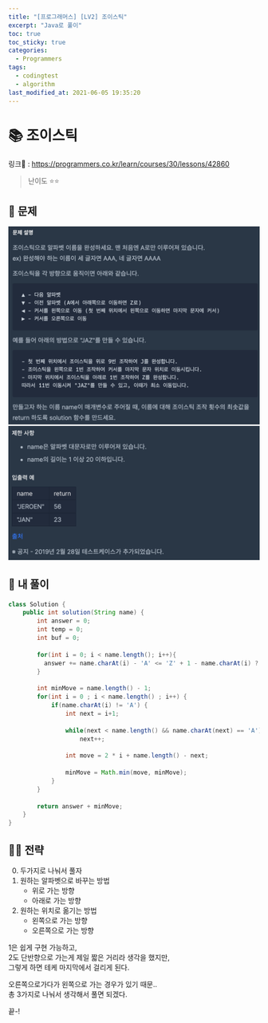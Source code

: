 ```yaml
---
title: "[프로그래머스] [LV2] 조이스틱"
excerpt: "Java로 풀이"
toc: true
toc_sticky: true
categories:
  - Programmers
tags:
  - codingtest
  - algorithm
last_modified_at: 2021-06-05 19:35:20
---
```


# 📚 조이스틱
  
링크📎 : <https://programmers.co.kr/learn/courses/30/lessons/42860>  

>난이도 ⭐️⭐️
  
## 📖 문제  
  
![이미지](/assets/images/Programmers/Lv2/prob6/6-1.png)
![이미지](/assets/images/Programmers/Lv2/prob6/6-2.png)
  
## 📝 내 풀이  
  
```java  
class Solution {
    public int solution(String name) {
        int answer = 0;
        int temp = 0;
        int buf = 0;
        
        for(int i = 0; i < name.length(); i++){
          answer += name.charAt(i) - 'A' <= 'Z' + 1 - name.charAt(i) ? name.charAt(i) - 'A':'Z' + 1 - name.charAt(i);  
        }
        
        int minMove = name.length() - 1; 
        for(int i = 0 ; i < name.length() ; i++) {
            if(name.charAt(i) != 'A') {
                int next = i+1;

                while(next < name.length() && name.charAt(next) == 'A') 
                    next++;
                
                int move = 2 * i + name.length() - next;

                minMove = Math.min(move, minMove);
            }
        }

        return answer + minMove;
    }
}
```  
  
## 👊🏻 전략  
  
0. 두가지로 나눠서 풀자
1. 원하는 알파벳으로 바꾸는 방법
   - 위로 가는 방향
   - 아래로 가는 방향
2. 원하는 위치로 옮기는 방법
   - 왼쪽으로 가는 방향
   - 오른쪽으로 가는 방향
  
1은 쉽게 구현 가능하고,  
2도 단반향으로 가는게 제일 짧은 거리라 생각을 했지만,  
그렇게 하면 테케 마지막에서 걸리게 된다.  
  
오른쪽으로가다가 왼쪽으로 가는 경우가 있기 때문..  
총 3가지로 나눠서 생각해서 풀면 되겠다.  
  
끝-!
